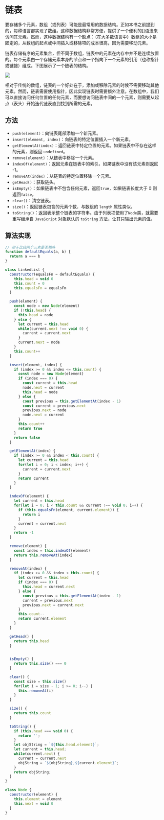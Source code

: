 # 链表

要存储多个元素，数组（或列表）可能是最常用的数据结构。正如本书之前提到的，每种语言都实现了数组。这种数据结构非常方便，提供了一个便利的[]语法来访问其元素。然而，这种数据结构有一个缺点：（在大多数语言中）数组的大小是固定的，从数组的起点或中间插入或移除项的成本很高，因为需要移动元素。

链表存储有序的元素集合，但不同于数组，链表中的元素在内存中并不是连续放置的。每个元素由一个存储元素本身的节点和一个指向下一个元素的引用（也称指针或链接）组成。下图展示了一个链表的结构。

![](https://s2.loli.net/2023/01/11/eiRLU9YqC2uJrg3.jpg)

相对于传统的数组，链表的一个好处在于，添加或移除元素的时候不需要移动其他元素。然而，链表需要使用指针，因此实现链表时需要额外注意。在数组中，我们可以直接访问任何位置的任何元素，而要想访问链表中间的一个元素，则需要从起点（表头）开始迭代链表直到找到所需的元素。

## 方法
- `push(element)`：向链表尾部添加一个新元素。
- `insert(element, index)`：向链表的特定位置插入一个新元素。
- `getElementAt(index)`：返回链表中特定位置的元素。如果链表中不存在这样的元素，则返回 `undefined`。
- `remove(element)`：从链表中移除一个元素。
- `indexOf(element)`：返回元素在链表中的索引。如果链表中没有该元素则返回 -1。
- `removeAt(index)`：从链表的特定位置移除一个元素。
- `getHead()`：获取链头。
- `isEmpty()`：如果链表中不包含任何元素，返回`true`，如果链表长度大于 0 则返回`false`。
- `clear()`：清空链表。
- `size()`：返回链表包含的元素个数，与数组的 `length` 属性类似。
- `toString()`：返回表示整个链表的字符串。由于列表项使用了`Node`类，就需要重写继承自 `JavaScript` 对象默认的 `toString` 方法，让其只输出元素的值。

## 算法实现
```javascript
// 用于比较两个元素是否相等
function defaultEquals(a, b) {
  return a === b
}

class LinkedList {
  constructor(equalsFn = defaultEquals) {
    this.head = void 0
    this.count = 0
    this.equalsFn = equalsFn
  }

  push(element) {
    const node = new Node(element)
    if (!this.head) {
      this.head = node
    } else {
      let current = this.head
      while(current.next !== void 0) {
        current = current.next
      }
      current.next = node
    }
    this.count++
  }

  insert(element, index) {
    if (index >= 0 && index <= this.count) {
      const node = new Node(element)
      if (index === 0) {
        const current = this.head
        node.next = current
        this.head = node
      } else {
        const previous = this.getElementAt(index - 1)
        const current = previous.next
        previous.next = node
        node.next = current
      }
      this.count++
      return true
    }
    return false
  }

  getElementAt(index) {
    if (index >= 0 && index < this.count) {
      let current = this.head
      for(let i = 0; i < index; i++) {
        current = current.next
      }
      return current
    } 
  }

  indexOf(element) {
    let current = this.head
    for(let i = 0; i < this.count && current !== void 0; i++) {
      if (this.equalsFn(element, current.element)) {
        return i
      }
      current = current.next
    }
    return -1
  }

  remove(element) {
    const index = this.indexOf(element)
    return this.removeAt(index)
  }

  removeAt(index) {
    if (index >= 0 && index < this.count) {
      let current = this.head
      if (index === 0) {
        this.head = current.next
      } else {
        const previous = this.getElementAt(index - 1)
        current = previous.next
        previous.next = current.next
      }
      this.count--
      return current.element
    }
  }

  getHead() {
    return this.head
  }

  
  isEmpty() {
    return this.size() === 0
  }

  clear() {
    const size = this.size()
    for(let i = size - 1; i >= 0; i--) {
      this.removeAt(i)
    }
  }

  size() {
    return this.count
  }

  toString() {
    if (this.head === void 0) {
      return '';
    }
    let objString = `${this.head.element}`;
    let current = this.head;
    while(current.next) {
      current = current.next
      objString = `${objString},${current.element}`;
    }
    return objString;
  }
}

class Node {
  constructor(element) {
    this.element = element
    this.next = void 0
  }
}
```



